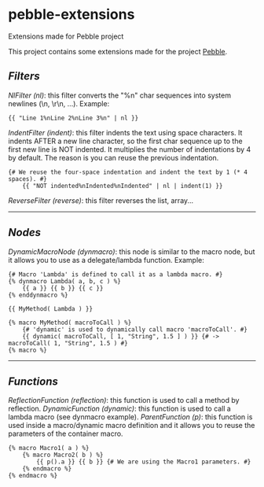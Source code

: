 # pebble-extensions
Extensions made for Pebble project

This project contains some extensions made for the project [Pebble](http://www.mitchellbosecke.com/pebble/home).

## *Filters*

_NlFilter (nl)_: this filter converts the "%n" char sequences into system newlines (\n, \r\n, ...).
Example:
```twig
{{ "Line 1%nLine 2%nLine 3%n" | nl }}
```
_IndentFilter (indent)_: this filter indents the text using space characters.
It indents AFTER a new line character, so the first char sequence up to the first new line is NOT indented.
It multiplies the number of indentations by 4 by default. The reason is you can reuse the previous
indentation.
```twig
{# We reuse the four-space indentation and indent the text by 1 (* 4 spaces). #}
    {{ "NOT indented%nIndented%nIndented" | nl | indent(1) }}
```
_ReverseFilter (reverse)_: this filter reverses the list, array...

---

## *Nodes*

_DynamicMacroNode (dynmacro)_: this node is similar to the macro node, but it allows you to use as a delegate/lambda function.
Example:
```twig
{# Macro 'Lambda' is defined to call it as a lambda macro. #}
{% dynmacro Lambda( a, b, c ) %}
    {{ a }} {{ b }} {{ c }}
{% enddynmacro %}

{{ MyMethod( Lambda ) }}

{% macro MyMethod( macroToCall ) %}
    {# 'dynamic' is used to dynamically call macro 'macroToCall'. #}
    {{ dynamic( macroToCall, [ 1, "String", 1.5 ] ) }} {# -> macroToCall( 1, "String", 1.5 ) #}
{% macro %}
```

---

## *Functions*

_ReflectionFunction (reflection)_: this function is used to call a method by reflection.
_DynamicFunction (dynamic)_: this function is used to call a lambda macro (see dynmacro example).
_ParentFunction (p)_: this function is used inside a macro/dynamic macro definition and it allows you to reuse the parameters of the container macro.
```twig
{% macro Macro1( a ) %}
    {% macro Macro2( b ) %}
        {{ p().a }} {{ b }} {# We are using the Macro1 parameters. #}
    {% endmacro %}
{% endmacro %}
```
